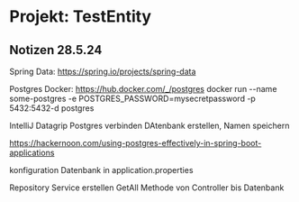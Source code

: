 # Projekt: TestEntity


## Notizen 28.5.24
Spring Data: https://spring.io/projects/spring-data

Postgres Docker: https://hub.docker.com/_/postgres
docker run --name some-postgres -e POSTGRES_PASSWORD=mysecretpassword -p 5432:5432-d postgres

IntelliJ Datagrip Postgres verbinden
DAtenbank erstellen, Namen speichern

https://hackernoon.com/using-postgres-effectively-in-spring-boot-applications

konfiguration Datenbank in application.properties

Repository
Service erstellen
GetAll Methode von Controller bis Datenbank